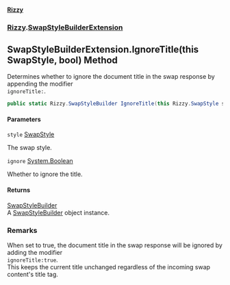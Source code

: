 #### [Rizzy](index 'index')
### [Rizzy](Rizzy 'Rizzy').[SwapStyleBuilderExtension](Rizzy.SwapStyleBuilderExtension 'Rizzy.SwapStyleBuilderExtension')

## SwapStyleBuilderExtension.IgnoreTitle(this SwapStyle, bool) Method

Determines whether to ignore the document title in the swap response by appending the modifier  
`ignoreTitle:`.

```csharp
public static Rizzy.SwapStyleBuilder IgnoreTitle(this Rizzy.SwapStyle style, bool ignore=true);
```
#### Parameters

<a name='Rizzy.SwapStyleBuilderExtension.IgnoreTitle(thisRizzy.SwapStyle,bool).style'></a>

`style` [SwapStyle](Rizzy.SwapStyle 'Rizzy.SwapStyle')

The swap style.

<a name='Rizzy.SwapStyleBuilderExtension.IgnoreTitle(thisRizzy.SwapStyle,bool).ignore'></a>

`ignore` [System.Boolean](https://docs.microsoft.com/en-us/dotnet/api/System.Boolean 'System.Boolean')

Whether to ignore the title.

#### Returns
[SwapStyleBuilder](Rizzy.SwapStyleBuilder 'Rizzy.SwapStyleBuilder')  
A [SwapStyleBuilder](Rizzy.SwapStyleBuilder 'Rizzy.SwapStyleBuilder') object instance.

### Remarks
When set to true, the document title in the swap response will be ignored by adding the modifier  
`ignoreTitle:true`.  
This keeps the current title unchanged regardless of the incoming swap content's title tag.